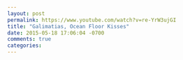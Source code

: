 ```yaml
---
layout: post
permalink: https://www.youtube.com/watch?v=re-YrW3ujGI
title: "Galimatias, Ocean Floor Kisses"
date: 2015-05-18 17:06:04 -0700
comments: true
categories: 
---
```

